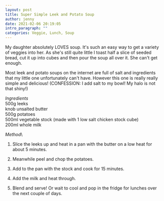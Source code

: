 ```yaml
---
layout: post
title: Super Simple Leek and Potato Soup
author: jenny
date: 2021-02-06 20:19:05
intro_paragraph: ""
categories: Veggie, Lunch, Soup
---
```

My daughter absolutely LOVES soup. It's such an easy way to get a variety of veggies into her. As she's still quite little I toast half a slice of seeded bread, cut it up into cubes and then pour the soup all over it. She can't get enough.

Most leek and potato soups on the internet are full of salt and ingredients that my little one unfortunately can't have. However this one is really really simple and delicious! (CONFESSION: I add salt to my bowl! My halo is not that shiny!)

*Ingredients*\
500g leeks\
knob unsalted butter\
500g potatoes\
500ml vegetable stock (made with 1 low salt chicken stock cube)\
200ml whole milk

*Method*\
1. Slice the leeks up and heat in a pan with the butter on a low heat for about 5 minutes.

2. Meanwhile peel and chop the potatoes.

3. Add to the pan with the stock and cook for 15 minutes.

4. Add the milk and heat through.

5. Blend and serve! Or wait to cool and pop in the fridge for lunches over the next couple of days.